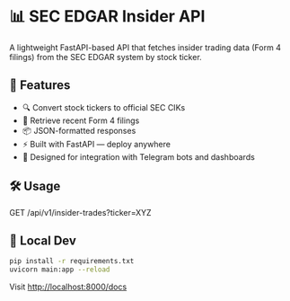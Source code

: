 # 📊 SEC EDGAR Insider API

A lightweight FastAPI-based API that fetches insider trading data (Form 4 filings) from the SEC EDGAR system by stock ticker.

## 🚀 Features
- 🔍 Convert stock tickers to official SEC CIKs  
- 📄 Retrieve recent Form 4 filings  
- 📦 JSON-formatted responses  
- ⚡ Built with FastAPI — deploy anywhere  
- 🧠 Designed for integration with Telegram bots and dashboards

## 🛠 Usage

GET /api/v1/insider-trades?ticker=XYZ

## 🧪 Local Dev

```bash
pip install -r requirements.txt
uvicorn main:app --reload
```

Visit [http://localhost:8000/docs](http://localhost:8000/docs)
